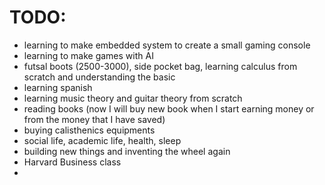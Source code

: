 # TODO: 
- learning to make embedded system to create a small gaming console 
- learning to make games with AI 
- futsal boots (2500-3000), side pocket bag, learning calculus from scratch and understanding the basic 
- learning spanish
- learning music theory and guitar theory from scratch
- reading books (now I will buy new book when I start earning money or from the money that I have saved)
- buying calisthenics equipments
- social life, academic life, health, sleep 
- building new things and inventing the wheel again
- Harvard Business class 
- 